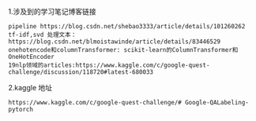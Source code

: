 1.涉及到的学习笔记博客链接

    pipeline https://blog.csdn.net/shebao3333/article/details/101260262
    tf-idf,svd 处理文本：https://blog.csdn.net/blmoistawinde/article/details/83446529
    onehotencode和columnTransformer: scikit-learn的ColumnTransformer和OneHotEncoder
    19nlp领域的articles:https://www.kaggle.com/c/google-quest-challenge/discussion/118720#latest-680033
2.kaggle 地址
    
    https://www.kaggle.com/c/google-quest-challenge/# Google-QALabeling-pytorch

